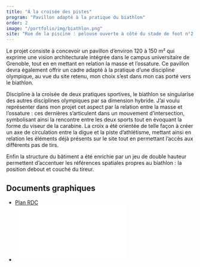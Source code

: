 ```yaml
---
title: "À la croisée des pistes"
program: "Pavillon adapté à la pratique du biathlon"
order: 2
image: "/portfolio/img/biathlon.png"
site: "Rue de la piscine : pelouse ouverte à côté du stade de foot n°2 et de l’anneau d’athlétisme, le long des berges de l’Isère, à l’est du campus universitaire de Grenoble"
---
```

Le projet consiste à concevoir un pavillon d’environ 120 à 150 m² qui exprime une vision architecturale intégrée dans le campus universitaire de Grenoble, tout en en mettant en relation la masse et l’ossature. Ce pavillon devra également offrir un cadre adapté à la pratique d’une discipline olympique, au vue du site retenu, mon choix s’est dans mon cas porté vers le biathlon. 

Discipline à la croisée de deux pratiques sportives, le biathlon se singularise des autres disciplines olympiques par sa dimension hybride. J’ai voulu représenter dans mon projet cet aspect par la relation entre la masse et l’ossature : ces dernières s’articulent dans un mouvement d’intersection, symbolisant ainsi la rencontre entre les deux sports tout en évoquant la forme du viseur de la carabine. La croix a été orientée de telle façon à créer un axe de circulation entre la digue et la piste d’athlétisme, mettant ainsi en relation les éléments déjà présents sur le site tout en permettant l’accès aux différents pas de tirs. 

Enfin la structure du bâtiment a été enrichie par un jeu de double hauteur permettent d’accentuer les références spatiales propres au biathlon : la position debout et couché du tireur.


## Documents graphiques
- [Plan RDC](/portfolio/pdf/planrdc.pdf)
- ![Organigramme](/portfolio/pdf/organigramme.pdf)